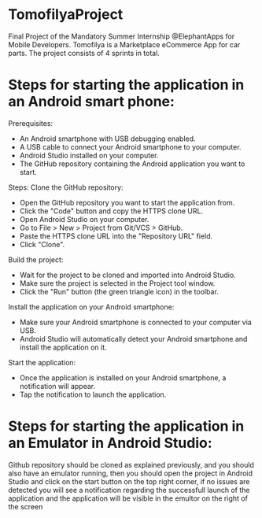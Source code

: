 # TomofilyaProject
Final Project of the Mandatory Summer Internship @ElephantApps for Mobile Developers. 
Tomofilya is a Marketplace eCommerce App for car parts. The project consists of 4 sprints in total.

# Steps for starting the application in an Android smart phone:

Prerequisites:
- An Android smartphone with USB debugging enabled.
- A USB cable to connect your Android smartphone to your computer.
- Android Studio installed on your computer.
- The GitHub repository containing the Android application you want to start.
  
Steps:
Clone the GitHub repository:
- Open the GitHub repository you want to start the application from.
- Click the "Code" button and copy the HTTPS clone URL.
- Open Android Studio on your computer.
- Go to File > New > Project from Git/VCS > GitHub.
- Paste the HTTPS clone URL into the "Repository URL" field.
- Click "Clone".

Build the project:
- Wait for the project to be cloned and imported into Android Studio.
- Make sure the project is selected in the Project tool window.
- Click the "Run" button (the green triangle icon) in the toolbar.
  
Install the application on your Android smartphone:
- Make sure your Android smartphone is connected to your computer via USB.
- Android Studio will automatically detect your Android smartphone and install the application on it.
  
Start the application:
- Once the application is installed on your Android smartphone, a notification will appear.
- Tap the notification to launch the application.

# Steps for starting the application in an Emulator in Android Studio:
Github repository should be cloned as explained previously, and you should also have an emulator running, then you should open the project in Android Studio and click on the start button on the top right corner, if no issues are detected you will see a notification regarding the successfull launch of the application and the application will be visible in the emultor on the right of the screen
